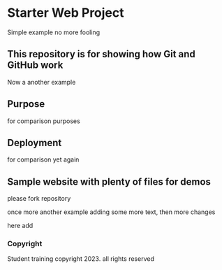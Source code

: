 # Starter Web Project

Simple example
no more fooling

## This repository is for showing how Git and GitHub work

Now a another example

## Purpose

for comparison purposes

## Deployment

for comparison yet again

## Sample website with plenty of files for demos

please fork repository

once more another example adding some more text, then more changes

here add

### Copyright

Student training copyright 2023. all rights reserved